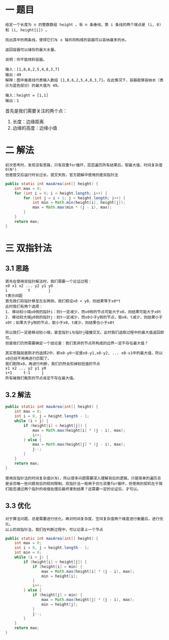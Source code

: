# 一 题目
```
给定一个长度为 n 的整数数组 height 。有 n 条垂线，第 i 条线的两个端点是 (i, 0) 和 (i, height[i]) 。

找出其中的两条线，使得它们与 x 轴共同构成的容器可以容纳最多的水。

返回容器可以储存的最大水量。

说明：你不能倾斜容器。

输入：[1,8,6,2,5,4,8,3,7]
输出：49 
解释：图中垂直线代表输入数组 [1,8,6,2,5,4,8,3,7]。在此情况下，容器能够容纳水（表示为蓝色部分）的最大值为 49。

输入：height = [1,1]
输出：1
```

首先是我们需要关注的两个点：
1. 长度：边缘距离
2. 边缘的高度：边缘小值

# 二 解法
    初次思考时，发现没有思路，只有双重for循环，层层遍历所有结果后，取最大值，时间复杂度O(N²)
    但是提交后运行时长过长，提交失败。官方题解中使用的是双指针法
```java
public static int maxArea(int[] height) {
    int max = 0;
    for (int i = 0; i < height.length; i++) {
        for (int j = i + 1; j < height.length; j++) {
            int min = Math.min(height[i], height[j]);
            max = Math.max(min * (j - i), max);
        }
    }
    return max;
}
```

# 三 双指针法

## 3.1 思路
    首先在使用双指针解法时，我们需要一个论证过程：
    x0 x1 x2 ... y2 y1 y0  
    i         t        j  
    t表示间距  
    首先我们将指针移至左右两侧，我们假设x0 < y0，则结果等于x0*t  
    此时我们有两个选择：  
    1. 移动较小端x0侧的指针i：则t一定减少，而x0侧的节点可能大于x0，则结果可能大于x0t
    2. 移动较大端y0侧的指针j：则t一定减少，而x0小于y侧的节点，取x0，t减少，则结果小于x0t；如果大于y侧的节点，取小于x0，t减少，则结果也小于x0t

    所以我们一定是移动较小端，直至指针i与指针j碰撞交叉。此时我们选取过程中的最大值返回即可。  
    但是我们仍然需要确定一个结论是：我们丢弃的节点所构成的边界一定不存在最大值？ 

    其实思路就是刚才的选择2中，即x0-y0一定是x0-y1,x0-y2, ... x0-x1中的最大值，所以x0已经不用再进行匹配了。
    我们剔除x0，再进行判断，我们仍然会剪掉较短值的节点  
    x1 x2 ... y2 y1 y0  
    i+1     t-1     j  
    所有被我们裁剪的节点肯定不存在最大值。  

## 3.2 解法
```java
public static int maxArea(int[] height) {
    int max = 0;
    int i = 0, j = height.length - 1;
    while (i < j) {
        if (height[i] < height[j]) {
            max = Math.max(height[i] * (j - i), max);
            i++;
        } else {
            max = Math.max(height[j] * (j - i), max);
            j--;
        }
    }
    return max;
}
```
    使用双指针法的时间复杂度O(N)，所以很多问题需要深入理解背后的逻辑，只是简单的遍历总是会忽略一些问题背后的规则限制。双指针法一般用于优化双重for循环，但使用的契机在于我们能否通过两个指针的收缩处理后最终拿到结果？这需要一定的论证后，才可以。

## 3.3 优化
    对于算法问题，总是需要进行优化，再对时间复杂度，空间复杂度两个维度进行衡量后，进行优化。
    以上的双指针法，我们在判断过程中，可以记录上一个节点

```java
public static int maxArea(int[] height) {
    int max = 0;
    int i = 0, j = height.length - 1;
    int min = 0;
    while (i < j) {
        if (height[i] < height[j]) {
            if (height[i] > min) {
                max = Math.max(height[i] * (j - i), max);
                min = height[i];
            }
            i++;
        } else {
            if (height[j] > min) {
                max = Math.max(height[j] * (j - i), max);
                min = height[j];
            }
            j--;
        }
    }
    return max;
}
```